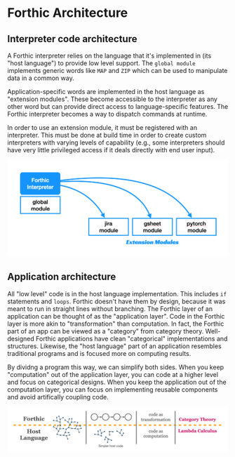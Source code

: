# Forthic Architecture

## Interpreter code architecture

A Forthic interpreter relies on the language that it's implemented in (its "host language") to
provide low level support. The `global module` implements generic words like `MAP` and `ZIP` which
can be used to manipulate data in a common way.

Application-specific words are implemented in the host language as "extension modules".
These become accessible to the interpreter as any other word but can provide direct access
to language-specific features. The Forthic interpreter becomes a way to dispatch commands at runtime.

In order to use an extension module, it must be registered with an interpreter. This must be done at build
time in order to create custom interpreters with varying levels of capability (e.g., some interpreters should
have very little privileged access if it deals directly with end user input).

![Code Architecture](./code-architecture.png)

## Application architecture

All "low level" code is in the host language implementation. This includes `if` statements and `loops`.
Forthic doesn't have them by design, because it was meant to run in straight lines without branching.
The Forthic layer of an application can be thought of as the "application layer". Code in the Forthic layer is more akin to
"transformation" than computation. In fact, the Forthic part of an app can be viewed as a "category" from category theory.
Well-designed Forthic applications have clean "categorical" implementations and structures. Likewise, the "host language" part of an application resembles traditional programs and is focused more on computing results.

By dividng a program this way, we can simplify both sides. When you keep "computation" out of the application layer,
you can code at a higher level and focus on categorical designs. When you keep the application out of the computation layer,
you can focus on implementing reusable components and avoid artifically coupling code.

![App Architecture](./app-architecture.png)
